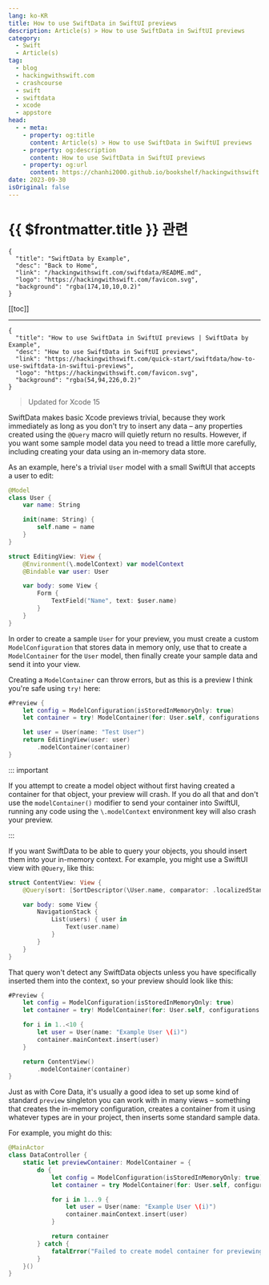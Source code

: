 ```yaml
---
lang: ko-KR
title: How to use SwiftData in SwiftUI previews
description: Article(s) > How to use SwiftData in SwiftUI previews
category:
  - Swift
  - Article(s)
tag: 
  - blog
  - hackingwithswift.com
  - crashcourse
  - swift
  - swiftdata
  - xcode
  - appstore
head:
  - - meta:
    - property: og:title
      content: Article(s) > How to use SwiftData in SwiftUI previews
    - property: og:description
      content: How to use SwiftData in SwiftUI previews
    - property: og:url
      content: https://chanhi2000.github.io/bookshelf/hackingwithswift.com/swiftdata/how-to-use-swiftdata-in-swiftui-previews.html
date: 2023-09-30
isOriginal: false
---
```


# {{ $frontmatter.title }} 관련

```component VPCard
{
  "title": "SwiftData by Example",
  "desc": "Back to Home",
  "link": "/hackingwithswift.com/swiftdata/README.md",
  "logo": "https://hackingwithswift.com/favicon.svg",
  "background": "rgba(174,10,10,0.2)"
}
```

[[toc]]

---

```component VPCard
{
  "title": "How to use SwiftData in SwiftUI previews | SwiftData by Example",
  "desc": "How to use SwiftData in SwiftUI previews",
  "link": "https://hackingwithswift.com/quick-start/swiftdata/how-to-use-swiftdata-in-swiftui-previews", 
  "logo": "https://hackingwithswift.com/favicon.svg",
  "background": "rgba(54,94,226,0.2)"
}
```

> Updated for Xcode 15

SwiftData makes basic Xcode previews trivial, because they work immediately as long as you don't try to insert any data – any properties created using the `@Query` macro will quietly return no results. However, if you want some sample model data you need to tread a little more carefully, including creating your data using an in-memory data store.

As an example, here's a trivial `User` model with a small SwiftUI that accepts a user to edit:

```swift
@Model
class User {
    var name: String

    init(name: String) {
        self.name = name
    }
}

struct EditingView: View {
    @Environment(\.modelContext) var modelContext
    @Bindable var user: User

    var body: some View {
        Form {
            TextField("Name", text: $user.name)
        }
    }
}
```

In order to create a sample `User` for your preview, you must create a custom `ModelConfiguration` that stores data in memory only, use that to create a `ModelContainer` for the `User` model, then finally create your sample data and send it into your view.

Creating a `ModelContainer` can throw errors, but as this is a preview I think you're safe using `try!` here:

```swift
#Preview {
    let config = ModelConfiguration(isStoredInMemoryOnly: true)
    let container = try! ModelContainer(for: User.self, configurations: config)

    let user = User(name: "Test User")
    return EditingView(user: user)
        .modelContainer(container)
}
```

::: important

If you attempt to create a model object without first having created a container for that object, your preview will crash. If you do all that and don't use the `modelContainer()` modifier to send your container into SwiftUI, running any code using the `\.modelContext` environment key will also crash your preview.

:::

If you want SwiftData to be able to query your objects, you should insert them into your in-memory context. For example, you might use a SwiftUI view with `@Query`, like this:

```swift
struct ContentView: View {
    @Query(sort: [SortDescriptor(\User.name, comparator: .localizedStandard)]) var users: [User]

    var body: some View {
        NavigationStack {
            List(users) { user in
                Text(user.name)
            }
        }
    }
}
```

That query won't detect any SwiftData objects unless you have specifically inserted them into the context, so your preview should look like this:

```swift
#Preview {
    let config = ModelConfiguration(isStoredInMemoryOnly: true)
    let container = try! ModelContainer(for: User.self, configurations: config)

    for i in 1..<10 {
        let user = User(name: "Example User \(i)")
        container.mainContext.insert(user)
    }

    return ContentView()
        .modelContainer(container)
}
```

Just as with Core Data, it's usually a good idea to set up some kind of standard `preview` singleton you can work with in many views – something that creates the in-memory configuration, creates a container from it using whatever types are in your project, then inserts some standard sample data.

For example, you might do this:

```swift
@MainActor
class DataController {
    static let previewContainer: ModelContainer = {
        do {
            let config = ModelConfiguration(isStoredInMemoryOnly: true)
            let container = try ModelContainer(for: User.self, configurations: config)

            for i in 1...9 {
                let user = User(name: "Example User \(i)")
                container.mainContext.insert(user)
            }

            return container
        } catch {
            fatalError("Failed to create model container for previewing: \(error.localizedDescription)")
        }
    }()
}
```

